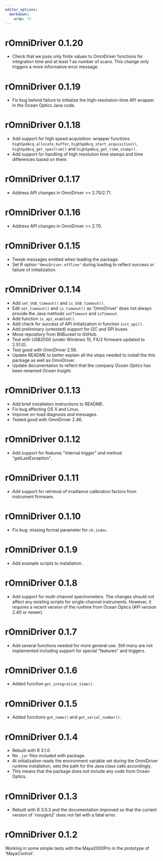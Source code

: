 ```yaml
---
editor_options: 
  markdown: 
    wrap: 72
---
```


# rOmniDriver 0.1.20

-   Check that we pass only finite values to OmniDriver functions for integration time and at least 1 as number of scans. This change only triggers a more informative error message.

# rOmniDriver 0.1.19

-   Fix bug behind failure to initialize the high-resolution-time API wrapper
    in the Ocean Optics Java code.

# rOmniDriver 0.1.18

-   Add support for high speed acquisition: wrapper functions 
    `highSpdAcq_allocate_buffer`, `highSpdAcq_start_acquisition()`,
    `highSpdAcq_get_spectrum()` and `highSpdAcq_get_time_stamp()`.
-   Add support for handling of high resolution time stamps and time
    differences based on them.
    
# rOmniDriver 0.1.17

-   Address API changes in OmniDriver >= 2.70/2.71.

# rOmniDriver 0.1.16

-   Address API changes in OmniDriver >= 2.70.

# rOmniDriver 0.1.15

-   Tweak messages emitted when loading the package.
-   Set R option `"OmniDriver.offline"` during loading to reflect success or
    failure of initialization.
    
# rOmniDriver 0.1.14

-   Add `set_USB_timeout()` and `is_USB_timeout()`.
-   Edit `set_timeout()` and `is_timeout()` as 'OmniDriver' does not
    always provide the Java methods `setTimeout` and `isTimeout`.
-   Add function `is_api_enabled()`.
-   Add check for success of API initialization in function
    `init_api()`.
-   Add preliminary (untested) support for I2C and SPI buses.
-   Move repository from BitBucket to GitHub.
-   Test with USB2000 (under Windows 10, FX/2 firmware updated to
    2.51.0).
-   Test good with OmniDriver 2.56.
-   Update README to better explain all the steps needed to install the
    this package as well as OmniDriver.
-   Update documentation to reflect that the company *Ocean Optics* has
    been renamed *Ocean Insight*.

# rOmniDriver 0.1.13

-   Add brief installation instructions to README.
-   Fix bug affecting OS X and Linux.
-   Improve on-load diagnosis and messages.
-   Tested good with OmniDriver 2.46.

# rOmniDriver 0.1.12

-   Add support for features "internal trigger" and method
    "getLastException".

# rOmniDriver 0.1.11

-   Add support for retrieval of irradiance calibration factors from
    instrument firmware.

# rOmniDriver 0.1.10

-   Fix bug: missing formal parameter for `ch.index`.

# rOmniDriver 0.1.9

-   Add example scripts to installation.

# rOmniDriver 0.1.8

-   Add support for multi-channel spectrometers. The changes should not
    affect any existing scripts for single-channel instruments. However,
    it requires a recent version of the runtime from Ocean Optics (API
    version 2.40 or newer).

# rOmniDriver 0.1.7

-   Add several functions needed for more general use. Still many are
    not implemented including support for special "features" and
    triggers.

# rOmniDriver 0.1.6

-   Added function `get_integration_time()`.

# rOmniDriver 0.1.5

-   Added functions `get_name()` and `get_serial_number()`.

# rOmniDriver 0.1.4

-   Rebuilt with R 3.1.0
-   No `.jar` files included with package.
-   At initialization reads the environment variable set during the
    OmniDriver runtime installation, sets the path for the Java class
    calls accordingly.
-   This means that the package does not include any code from Ocean
    Optics.

# rOmniDriver 0.1.3

-   Rebuilt with R 3.0.3 and the documentation improved so that the
    current version of 'roxygen2' does not fail with a fatal error.

# rOmniDriver 0.1.2

Working in some simple tests with the Maya2000Pro in the prototype of
'MayaControl'.

